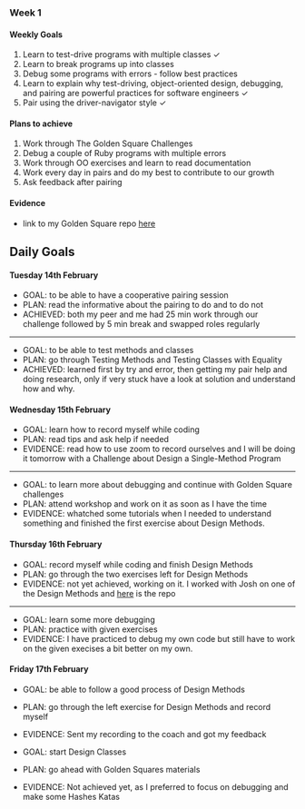 ### Week 1

#### Weekly Goals

1. Learn to test-drive programs with multiple classes ✓
2. Learn to break programs up into classes
3. Debug some programs with errors - follow best practices 
3. Learn to explain why test-driving, object-oriented design, debugging, and pairing are powerful practices for software engineers ✓
4. Pair using the driver-navigator style ✓

#### Plans to achieve
1. Work through The Golden Square Challenges 
2. Debug a couple of Ruby programs with multiple errors
3. Work through OO exercises and learn to read documentation
4. Work every day in pairs and do my best to contribute to our growth
5. Ask feedback after pairing

#### Evidence
- link to my Golden Square repo [here](https://github.com/ValeSer/golden-square)

## Daily Goals

#### Tuesday 14th February
- GOAL: to be able to have a cooperative pairing session
- PLAN: read the informative about the pairing to do and to do not
- ACHIEVED: both my peer and me had 25 min work through our challenge followed by 5 min break and swapped roles regularly
-----
- GOAL: to be able to test methods and classes
- PLAN: go through Testing Methods and Testing Classes with Equality
- ACHIEVED: learned first by try and error, then getting my pair help and doing research, only if very stuck have a look at solution and understand how and why. 

#### Wednesday 15th February
- GOAL: learn how to record myself while coding 
- PLAN: read tips and ask help if needed
- EVIDENCE: read how to use zoom to record ourselves and I will be doing it tomorrow with a Challenge about Design a Single-Method Program

-----
- GOAL: to learn more about debugging and continue with Golden Square challenges
- PLAN: attend workshop and work on it as soon as I have the time
- EVIDENCE: whatched some tutorials when I needed to understand something and finished the first exercise about Design Methods. 

#### Thursday 16th February
- GOAL: record myself while coding and finish Design Methods 
- PLAN: go through the two exercises left for Design Methods
- EVIDENCE: not yet achieved, working on it. I worked with Josh on one of the Design Methods and [here](https://github.com/ValeSer/Golden_square_with_Josh) is the repo 

-----
- GOAL: learn some more debugging
- PLAN: practice with given exercises
- EVIDENCE: I have practiced to debug my own code but still have to work on the given execises a bit better on my own.

#### Friday 17th February
- GOAL: be able to follow a good process of Design Methods 
- PLAN: go through the left exercise for Design Methods and record myself
- EVIDENCE: Sent my recording to the coach and got my feedback

- GOAL: start Design Classes 
- PLAN: go ahead with Golden Squares materials
- EVIDENCE: Not achieved yet, as I preferred to focus on debugging and make some Hashes Katas